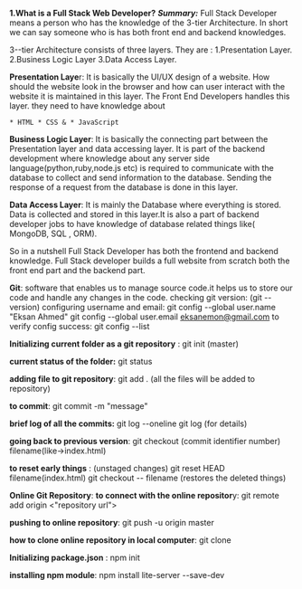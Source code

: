**1.What is a Full Stack Web Developer?**
***Summary:*** 
Full Stack Developer means a person who has the knowledge of the 3-tier Architecture. In short we can say 
someone who is has both front end and backend knowledges.

3--tier Architecture consists of three layers. They are :
    1.Presentation Layer.
    2.Business Logic Layer
    3.Data Access Layer.

**Presentation Laye**r: It is basically the UI/UX design of a website. How should the website look in the browser 
and how can user interact with the website it is maintained in this layer. The Front End Developers handles this
layer. they need to have knowledge about 

    * HTML * CSS & * JavaScript

**Business Logic Layer**: It is basically the connecting part between the Presentation layer and data accessing layer.
It is part of the backend development where knowledge about any server side language(python,ruby,node.js etc) is required to 
communicate with the database to collect and send information to the database. Sending the response of a request from the database is 
done in this layer.

**Data Access Layer**: It is mainly the Database where everything is stored. Data is collected and stored in this layer.It is also
a part of backend developer jobs to have knowledge of database related things like( MongoDB, SQL , ORM).

So in a nutshell Full Stack Developer has both the frontend and backend knowledge. Full Stack developer builds a full website from scratch 
both the  front end part and the backend part.

**Git**:
software that enables us to manage source code.it helps us to store our code and handle any changes in the code.
checking git version: (git --version)
configuring username and email:
    git config --global user.name "Eksan Ahmed"
    git config --global user.email  eksanemon@gmail.com
to verify config success:
    git config --list

**Initializing current folder as a git repository** :
    git init (master)

**current status of the folder:**
    git status

**adding file to git repository**:
    git add . (all the files will be added to repository)

**to commit**:
    git commit -m "message"

**brief log of all the commits:**
    git log --oneline
    git log (for details)

**going back to previous version**:
    git checkout (commit identifier number) filename(like->index.html)

**to reset early things** : (unstaged changes)
    git reset HEAD filename(index.html)
    git checkout -- filename (restores the deleted things)

**Online Git Repository**:
**to connect with the online repositor**y:
    git remote add origin <"repository url">

**pushing to online repository**:
    git push -u origin master

**how to clone online repository in local computer**:
    git clone <repository url>

**Initializing package.json** :
    npm init 

**installing npm module**:
    npm install lite-server --save-dev 